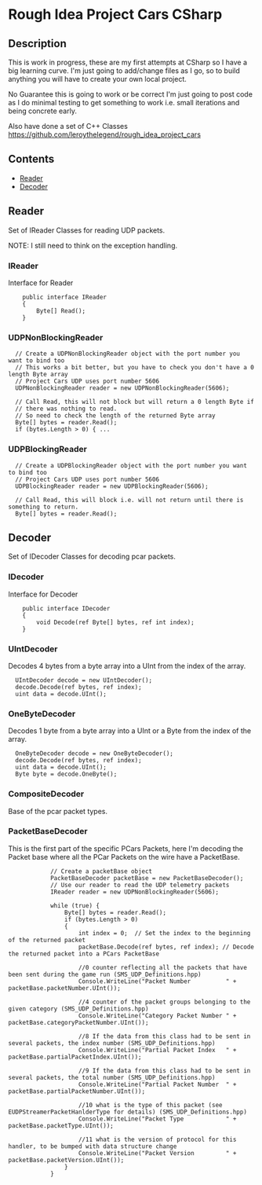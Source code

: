 # Rough Idea Project Cars CSharp

## Description

This is work in progress, these are my first attempts at CSharp so I have a big learning curve.
I'm just going to add/change files as I go, so to build anything you will have to create your own local project.

No Guarantee this is going to work or be correct I'm just going to post code as I do minimal testing to get something to work i.e. small iterations and being concrete early.

Also have done a set of C++ Classes https://github.com/leroythelegend/rough_idea_project_cars

## Contents

* [Reader](#C-Reader)
* [Decoder](#C-Decoder)

## <a name="C-Reader"></a>Reader

Set of IReader Classes for reading UDP packets.

NOTE: I still need to think on the exception handling.

### IReader

Interface for Reader

```
    public interface IReader
    {
        Byte[] Read();
    }
```

### UDPNonBlockingReader

```
  // Create a UDPNonBlockingReader object with the port number you want to bind too
  // This works a bit better, but you have to check you don't have a 0 length Byte array
  // Project Cars UDP uses port number 5606
  UDPNonBlockingReader reader = new UDPNonBlockingReader(5606);
  
  // Call Read, this will not block but will return a 0 length Byte if 
  // there was nothing to read.
  // So need to check the length of the returned Byte array
  Byte[] bytes = reader.Read();
  if (bytes.Length > 0) { ...
```

### UDPBlockingReader

```
  // Create a UDPBlockingReader object with the port number you want to bind too
  // Project Cars UDP uses port number 5606
  UDPBlockingReader reader = new UDPBlockingReader(5606);
  
  // Call Read, this will block i.e. will not return until there is something to return.
  Byte[] bytes = reader.Read();
```

## <a name="C-Decoder"></a>Decoder

Set of IDecoder Classes for decoding pcar packets.

### IDecoder

Interface for Decoder

```
    public interface IDecoder
    {
        void Decode(ref Byte[] bytes, ref int index);
    }
```

### UIntDecoder

Decodes 4 bytes from a byte array into a UInt from the index of the array.

```
  UIntDecoder decode = new UIntDecoder();
  decode.Decode(ref bytes, ref index);
  uint data = decode.UInt();
```
### OneByteDecoder

Decodes 1 byte from a byte array into a UInt or a Byte from the index of the array.

```
  OneByteDecoder decode = new OneByteDecoder();
  decode.Decode(ref bytes, ref index);
  uint data = decode.UInt();
  Byte byte = decode.OneByte();
```

### CompositeDecoder

Base of the pcar packet types.

### PacketBaseDecoder

This is the first part of the specific PCars Packets, here I'm decoding the Packet base where all the PCar Packets on the wire have a PacketBase.

```
            // Create a packetBase object
            PacketBaseDecoder packetBase = new PacketBaseDecoder();
            // Use our reader to read the UDP telemetry packets
            IReader reader = new UDPNonBlockingReader(5606);
            
            while (true) {
                Byte[] bytes = reader.Read();
                if (bytes.Length > 0)
                {
                    int index = 0;  // Set the index to the beginning of the returned packet
                    packetBase.Decode(ref bytes, ref index); // Decode the returned packet into a PCars PacketBase

                    //0 counter reflecting all the packets that have been sent during the game run (SMS_UDP_Definitions.hpp)
                    Console.WriteLine("Packet Number          " + packetBase.packetNumber.UInt());
                    
                    //4 counter of the packet groups belonging to the given category (SMS_UDP_Definitions.hpp)
                    Console.WriteLine("Category Packet Number " + packetBase.categoryPacketNumber.UInt());
                    
                    //8 If the data from this class had to be sent in several packets, the index number (SMS_UDP_Definitions.hpp)
                    Console.WriteLine("Partial Packet Index   " + packetBase.partialPacketIndex.UInt());
                    
                    //9 If the data from this class had to be sent in several packets, the total number (SMS_UDP_Definitions.hpp)
                    Console.WriteLine("Partial Packet Number  " + packetBase.partialPacketNumber.UInt());
                    
                    //10 what is the type of this packet (see EUDPStreamerPacketHanlderType for details) (SMS_UDP_Definitions.hpp)
                    Console.WriteLine("Packet Type            " + packetBase.packetType.UInt());
                    
                    //11 what is the version of protocol for this handler, to be bumped with data structure change
                    Console.WriteLine("Packet Version         " + packetBase.packetVersion.UInt());                    
                }
            }
```
